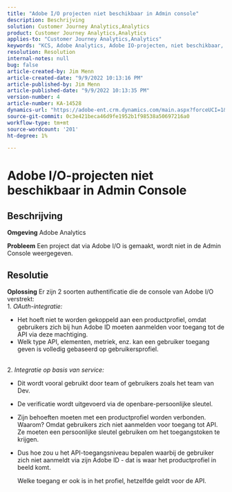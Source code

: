```yaml
---
title: "Adobe I/O projecten niet beschikbaar in Admin console"
description: Beschrijving
solution: Customer Journey Analytics,Analytics
product: Customer Journey Analytics,Analytics
applies-to: "Customer Journey Analytics,Analytics"
keywords: "KCS, Adobe Analytics, Adobe IO-projecten, niet beschikbaar, Admin Console, OAuth Integration, Service Based Integration"
resolution: Resolution
internal-notes: null
bug: false
article-created-by: Jim Menn
article-created-date: "9/9/2022 10:13:16 PM"
article-published-by: Jim Menn
article-published-date: "9/9/2022 10:13:35 PM"
version-number: 4
article-number: KA-14528
dynamics-url: "https://adobe-ent.crm.dynamics.com/main.aspx?forceUCI=1&pagetype=entityrecord&etn=knowledgearticle&id=79289e96-8c30-ed11-9db1-0022480866ad"
source-git-commit: 0c3e421beca46d9fe1952b1f98538a50697216a0
workflow-type: tm+mt
source-wordcount: '201'
ht-degree: 1%

---
```


# Adobe I/O-projecten niet beschikbaar in Admin Console

## Beschrijving


<b>Omgeving</b>
Adobe Analytics

<b>Probleem</b>
Een project dat via Adobe I/O is gemaakt, wordt niet in de Admin Console weergegeven.


## Resolutie


<b>Oplossing</b>
Er zijn 2 soorten authentificatie die de console van Adobe I/O verstrekt:
<br>1. *OAuth-integratie:*
- Het hoeft niet te worden gekoppeld aan een productprofiel, omdat gebruikers zich bij hun Adobe ID moeten aanmelden voor toegang tot de API via deze machtiging.
- Welk type API, elementen, metriek, enz. kan een gebruiker toegang geven is volledig gebaseerd op gebruikersprofiel.

<br>2. *Integratie op basis van service:*
- Dit wordt vooral gebruikt door team of gebruikers zoals het team van Dev.


- De verificatie wordt uitgevoerd via de openbare-persoonlijke sleutel.


- Zijn behoeften moeten met een productprofiel worden verbonden. Waarom? Omdat gebruikers zich niet aanmelden voor toegang tot API. Ze moeten een persoonlijke sleutel gebruiken om het toegangstoken te krijgen.
- Dus hoe zou u het API-toegangsniveau bepalen waarbij de gebruiker zich niet aanmeldt via zijn Adobe ID - dat is waar het productprofiel in beeld komt.

   Welke toegang er ook is in het profiel, hetzelfde geldt voor de API.



